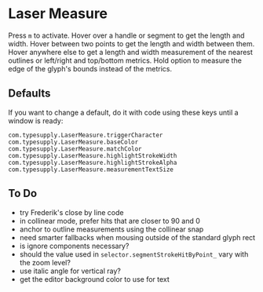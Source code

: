 # Laser Measure

Press `m` to activate. Hover over a handle or segment to get the length and width. Hover between two points to get the length and width between them. Hover anywhere else to get a length and width measurement of the nearest outlines or left/right and top/bottom metrics. Hold option to measure the edge of the glyph's bounds instead of the metrics.

## Defaults

If you want to change a default, do it with code using these keys until a window is ready:

```
com.typesupply.LaserMeasure.triggerCharacter
com.typesupply.LaserMeasure.baseColor
com.typesupply.LaserMeasure.matchColor
com.typesupply.LaserMeasure.highlightStrokeWidth
com.typesupply.LaserMeasure.highlightStrokeAlpha
com.typesupply.LaserMeasure.measurementTextSize
```

## To Do
- try Frederik's close by line code
- in collinear mode, prefer hits that are closer to 90 and 0
- anchor to outline measurements using the collinear snap
- need smarter fallbacks when mousing outside of the standard glyph rect
- is ignore components necessary?
- should the value used in `selector.segmentStrokeHitByPoint_` vary with the zoom level?
- use italic angle for vertical ray?
- get the editor background color to use for text